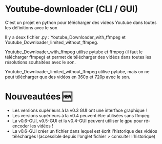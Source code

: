 # Youtube-downloader (CLI / GUI)
C'est un projet en python pour télécharger des vidéos Youtube dans toutes les définitions avec le son.

Il y a deux fichier .py : Youtube_Downloader_with_ffmpeg et Youtube_Downloader_limited_without_ffmpeg.

Youtube_Downloader_with_ffmpeg utilise pytube et ffmpeg (il faut le télécharger ffmpeg) et permet de télécharger des vidéos dans toutes les résolutions souhaitées avec le son.

Youtube_Downloader_limited_without_ffmpeg utilise pytube, mais on ne peut télécharger que des vidéos en 360p et 720p avec le son.

# Nouveautées 🆕
* Les versions supérieurs à la v0.3 GUI ont une interface graphique !
* Les versions supérieurs à la v0.4 peuvent être utilisées sans ffmpeg 
* La v0.6-GUI, v0.5-GUI et la v0.4-GUI peuvent utiliser le gpu pour ré-encoder les vidéos !
* La v0.6-GUI créer un fichier dans lequel est écrit l'historique des vidéos téléchargés !(accessible depuis l'onglet fichier > consulter l'historique)

